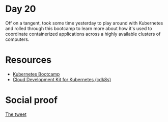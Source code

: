 # Day 20

Off on a tangent, took some time yesterday to play around with Kubernetes and rolled through this bootcamp to learn more about how it's used to coordinate containerized applications across a highly available clusters of computers.

# Resources

- [Kubernetes Bootcamp](https://kubernetesbootcamp.github.io/kubernetes-bootcamp/index.html)
- [Cloud Development Kit for Kubernetes (cdk8s)](https://github.com/awslabs/cdk8s/blob/master/docs/getting-started/typescript.md)

# Social proof

[The tweet](https://twitter.com/jennapederson/status/1288491832079417349?s=20)
